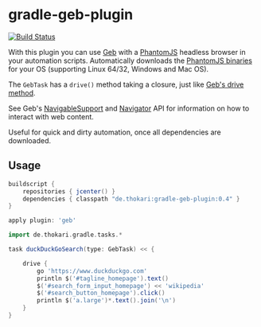 gradle-geb-plugin
=================
[![Build Status](https://travis-ci.org/thokari/gradle-geb-plugin.svg?branch=master)](https://travis-ci.org/thokari/gradle-geb-plugin)

With this plugin you can use [Geb](http://www.gebish.org/) with a [PhantomJS](http://phantomjs.org/) headless browser in your automation scripts.
Automatically downloads the [PhantomJS binaries](http://phantomjs.org/download.html) for your OS (supporting Linux 64/32, Windows and Mac OS).

The `GebTask` has a `drive()` method taking a closure, just like [Geb's drive method](http://www.gebish.org/manual/0.9.2/api/geb/Browser.html#drive(groovy.lang.Closure)).

See Geb's [NavigableSupport](http://www.gebish.org/manual/0.9.2/api/geb/content/NavigableSupport.html) and [Navigator](http://www.gebish.org/manual/0.9.2/api/index.html?geb/navigator/Navigator.html) API for information on how to interact with web content.

Useful for quick and dirty automation, once all dependencies are downloaded.

Usage
---------
```groovy
buildscript {
	repositories { jcenter() }
	dependencies { classpath "de.thokari:gradle-geb-plugin:0.4" }
}

apply plugin: 'geb'

import de.thokari.gradle.tasks.*

task duckDuckGoSearch(type: GebTask) << {

	drive {
		go 'https://www.duckduckgo.com'
		println $('#tagline_homepage').text()
		$('#search_form_input_homepage') << 'wikipedia'
		$('#search_button_homepage').click()
		println $('a.large')*.text().join('\n')
	}
}
```
